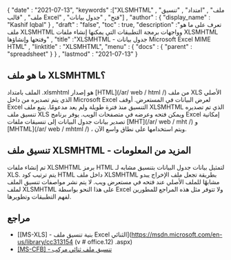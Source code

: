 {
  "date" : "2021-07-13",
  "keywords" :["XLSMHTML" , "ملف" , "امتداد" , "تنسيق ملف" , "قالب Excel" , "فتح" , "جدول بيانات"] ,
  "author" : {
    "display_name" : "Kashif Iqbal"
} ,
  "draft" : "false",
  "toc" : true,
  "description" :"تعرف على ما هو ملف XLSMHTML وواجهات برمجة التطبيقات التي يمكنها إنشاء ملفات XLSMHTML وفتحها وإنشاؤها" ,
  "title" :"XLSMHTML - جدول بيانات Microsoft Excel MIME HTML" ,
  "linktitle" : "XLSMHTML",
  "menu" : {
    "docs" : {
      "parent" : "spreadsheet"
}
} ,
  "lastmod" : "2021-07-13"
}

## ما هو ملف XLSMHTML؟

الملف بامتداد .xlsmhtml هو إصدار [HTML](/ar/ web / html /) من ملف XLS الأصلي الذي يتم تصديره من داخل Microsoft Excel لعرض البيانات في المستعرض. أوقف Excel التنسيق منذ فترة طويلة ولم يعد مدعومًا. يتبع ملف XLSMHTML الذي تم تصديره تنسيق ملف XLS ويمكن فتحه وعرضه في متصفحات الويب. يوفر برنامج Excel إمكانية تصدير بيانات جدول البيانات إلى تنسيقات ملفات [MHT](/ar/ web / mht /) و [MHTML](/ar/ web / mhtml /) ، ويتم استخدامها على نطاق واسع الآن.

## تنسيق ملف XLSMHTML - المزيد من المعلومات

تم إنشاء ملفات XLSMHTML برمز HTML لتمثيل بيانات جدول البيانات بتنسيق مشابه لـ XLS. يتم ترتيب كود HTML داخل ملف XLSMHTML بطريقة تجعل ملف الإخراج يبدو مشابهًا للملف الأصلي عند فتحه في مستعرض ويب. لا يتم نشر مواصفات تنسيق الملف لملف XLSMHTML على هذا النحو بواسطة Excel ولا تتوفر مثل هذه المراجع للمطورين لفهم التطبيقات وتطويرها.

## مراجع ##

* [[MS-XLS] - بنية تنسيق ملف Excel الثنائي](https://msdn.microsoft.com/en-us/library/cc313154 (v # office.12) .aspx)
* [[MS-CFB] - تنسيق ملف ثنائي مركب](https://msdn.microsoft.com/en-us/library/dd942138.aspx)

